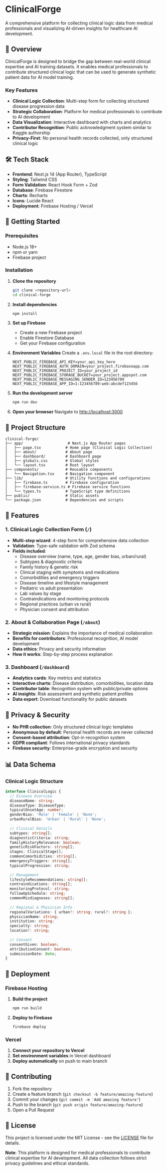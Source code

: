 # ClinicalForge

A comprehensive platform for collecting clinical logic data from medical professionals and visualizing AI-driven insights for healthcare AI development.

## 🎯 Overview

ClinicalForge is designed to bridge the gap between real-world clinical expertise and AI training datasets. It enables medical professionals to contribute structured clinical logic that can be used to generate synthetic patient data for AI model training.

### Key Features

- **Clinical Logic Collection**: Multi-step form for collecting structured disease progression data
- **Strategic Collaboration**: Platform for medical professionals to contribute to AI development
- **Data Visualization**: Interactive dashboard with charts and analytics
- **Contributor Recognition**: Public acknowledgment system similar to Kaggle authorship
- **Privacy-First**: No personal health records collected, only structured clinical logic

## 🛠️ Tech Stack

- **Frontend**: Next.js 14 (App Router), TypeScript
- **Styling**: Tailwind CSS
- **Form Validation**: React Hook Form + Zod
- **Database**: Firebase Firestore
- **Charts**: Recharts
- **Icons**: Lucide React
- **Deployment**: Firebase Hosting / Vercel

## 🚀 Getting Started

### Prerequisites

- Node.js 18+ 
- npm or yarn
- Firebase project

### Installation

1. **Clone the repository**
   ```bash
   git clone <repository-url>
   cd clinical-forge
   ```

2. **Install dependencies**
   ```bash
   npm install
   ```

3. **Set up Firebase**
   - Create a new Firebase project
   - Enable Firestore Database
   - Get your Firebase configuration

4. **Environment Variables**
   Create a `.env.local` file in the root directory:
   ```env
   NEXT_PUBLIC_FIREBASE_API_KEY=your_api_key_here
   NEXT_PUBLIC_FIREBASE_AUTH_DOMAIN=your_project.firebaseapp.com
   NEXT_PUBLIC_FIREBASE_PROJECT_ID=your_project_id
   NEXT_PUBLIC_FIREBASE_STORAGE_BUCKET=your_project.appspot.com
   NEXT_PUBLIC_FIREBASE_MESSAGING_SENDER_ID=123456789
   NEXT_PUBLIC_FIREBASE_APP_ID=1:123456789:web:abcdef123456
   ```

5. **Run the development server**
   ```bash
   npm run dev
   ```

6. **Open your browser**
   Navigate to [http://localhost:3000](http://localhost:3000)

## 📁 Project Structure

```
clinical-forge/
├── app/                    # Next.js App Router pages
│   ├── page.tsx           # Home page (Clinical Logic Collection)
│   ├── about/             # About page
│   ├── dashboard/         # Dashboard page
│   ├── globals.css        # Global styles
│   └── layout.tsx         # Root layout
├── components/            # Reusable components
│   └── Navigation.tsx     # Navigation component
├── lib/                   # Utility functions and configurations
│   ├── firebase.ts        # Firebase configuration
│   ├── firebase-service.ts # Firebase service functions
│   └── types.ts           # TypeScript type definitions
├── public/                # Static assets
└── package.json           # Dependencies and scripts
```

## 🎨 Features

### 1. Clinical Logic Collection Form (`/`)

- **Multi-step wizard**: 4-step form for comprehensive data collection
- **Validation**: Type-safe validation with Zod schema
- **Fields included**:
  - Disease overview (name, type, age, gender bias, urban/rural)
  - Subtypes & diagnostic criteria
  - Family history & genetic risk
  - Clinical staging with symptoms and medications
  - Comorbidities and emergency triggers
  - Disease timeline and lifestyle management
  - Pediatric vs adult presentation
  - Lab values by stage
  - Contraindications and monitoring protocols
  - Regional practices (urban vs rural)
  - Physician consent and attribution

### 2. About & Collaboration Page (`/about`)

- **Strategic mission**: Explains the importance of medical collaboration
- **Benefits for contributors**: Professional recognition, AI model development
- **Data ethics**: Privacy and security information
- **How it works**: Step-by-step process explanation

### 3. Dashboard (`/dashboard`)

- **Analytics cards**: Key metrics and statistics
- **Interactive charts**: Disease distribution, comorbidities, location data
- **Contributor table**: Recognition system with public/private options
- **AI insights**: Risk assessment and synthetic patient profiles
- **Data export**: Download functionality for public datasets

## 🔐 Privacy & Security

- **No PHR collection**: Only structured clinical logic templates
- **Anonymous by default**: Personal health records are never collected
- **Consent-based attribution**: Opt-in recognition system
- **GDPR compliant**: Follows international privacy standards
- **Firebase security**: Enterprise-grade encryption and security

## 📊 Data Schema

### Clinical Logic Structure

```typescript
interface ClinicalLogic {
  // Disease Overview
  diseaseName: string;
  diseaseType: DiseaseType;
  typicalOnsetAge: number;
  genderBias: 'Male' | 'Female' | 'None';
  urbanRuralBias: 'Urban' | 'Rural' | 'None';
  
  // Clinical Details
  subtypes: string[];
  diagnosticCriteria: string;
  familyHistoryRelevance: boolean;
  geneticRiskFactors: string[];
  stages: ClinicalStage[];
  commonComorbidities: string[];
  emergencyTriggers: string[];
  typicalProgression: string;
  
  // Management
  lifestyleRecommendations: string[];
  contraindications: string[];
  monitoringProtocol: string;
  followUpSchedule: string;
  commonMisdiagnoses: string[];
  
  // Regional & Physician Info
  regionalVariations: { urban?: string; rural?: string };
  physicianName: string;
  institution: string;
  specialty: string;
  location?: string;
  
  // Consent
  consentGiven: boolean;
  attributionConsent: boolean;
  submissionDate: Date;
}
```

## 🚀 Deployment

### Firebase Hosting

1. **Build the project**
   ```bash
   npm run build
   ```

2. **Deploy to Firebase**
   ```bash
   firebase deploy
   ```

### Vercel

1. **Connect your repository to Vercel**
2. **Set environment variables** in Vercel dashboard
3. **Deploy automatically** on push to main branch

## 🤝 Contributing

1. Fork the repository
2. Create a feature branch (`git checkout -b feature/amazing-feature`)
3. Commit your changes (`git commit -m 'Add amazing feature'`)
4. Push to the branch (`git push origin feature/amazing-feature`)
5. Open a Pull Request

## 📝 License

This project is licensed under the MIT License - see the [LICENSE](LICENSE) file for details.


**Note**: This platform is designed for medical professionals to contribute clinical expertise for AI development. All data collection follows strict privacy guidelines and ethical standards. 